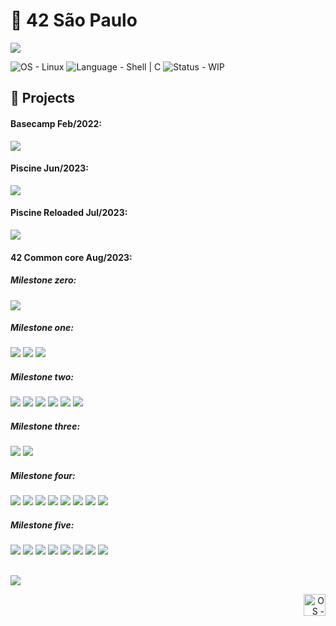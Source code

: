 # 🏢 42 São Paulo

<picture>

![](./img/42_school.png)

</picture>
<picture>
	<source srcset="https://img.shields.io/badge/Linux-OS?&label=OS&labelColor=gray&color=dodgerblue" media="(min-width: 600px)">
	<source srcset="https://img.shields.io/badge/Linux-OS?&label=OS&labelColor=gray&color=dodgerblue" media="(min-width: 400px)">
	<img srcset="https://img.shields.io/badge/Linux-OS?&label=OS&labelColor=gray&color=dodgerblue" alt="OS - Linux">
</picture>
<picture>
	<source srcset="https://img.shields.io/badge/Shell_|_C_|_C++-Language?&label=Language&labelColor=gray&color=dodgerblue" media="(min-width: 600px)">
	<source srcset="https://img.shields.io/badge/Shell_|_C_|_C++-Language?&label=Language&labelColor=gray&color=dodgerblue" media="(min-width: 400px)">
	<img srcset="https://img.shields.io/badge/Shell_|_C_|_C++-Language?&label=Language&labelColor=gray&color=dodgerblue" alt="Language - Shell | C">
</picture>
<picture>
	<source srcset="https://img.shields.io/badge/WIP-Status?&label=Status&labelColor=gray&color=yellow" media="(min-width: 600px)">
	<source srcset="https://img.shields.io/badge/WIP-Status?&label=Status&labelColor=gray&color=yellow" media="(min-width: 400px)">
	<img srcset="https://img.shields.io/badge/WIP-Status?&label=Status&labelColor=gray&color=yellow" alt="Status - WIP">
</picture>

## 🏅 Projects

<h4>
	Basecamp Feb/2022:
</h4>

[![](https://img.shields.io/badge/Project-Basecamp-skyblue?style=for-the-badge&logo=42)](https://github.com/willtrigo/42_basecamp)

<h4>
	Piscine Jun/2023:
</h4>

[![](https://img.shields.io/badge/Project-Piscine-skyblue?style=for-the-badge&logo=42)](https://github.com/willtrigo/42_piscine)

<h4>
	Piscine Reloaded Jul/2023:
</h4>

[![](https://img.shields.io/badge/Project-Piscine_Reloaded-skyblue?style=for-the-badge&logo=42)](https://github.com/willtrigo/42_piscine_reloaded)

<h4>
	42 Common core Aug/2023:
</h4>

<h5>
	Milestone zero:
</h5>

[![](https://img.shields.io/badge/Project-libft-skyblue?style=for-the-badge&logo=42)](https://github.com/willtrigo/42_libft)

<h5>
	Milestone one:
</h5>

[![](https://img.shields.io/badge/Project-get_next_line-skyblue?style=for-the-badge&logo=42)](https://github.com/willtrigo/42_get_next_line)
[![](https://img.shields.io/badge/Project-printf-skyblue?style=for-the-badge&logo=42)](https://github.com/willtrigo/42_printf)
[![](https://img.shields.io/badge/Project-Born_2_be_root-skyblue?style=for-the-badge&logo=42)](https://github.com/willtrigo/42_born2beroot)

<h5>
	Milestone two:
</h5>

[![](https://img.shields.io/badge/Project-fract--ol-skyblue?style=for-the-badge&logo=42)](https://github.com/willtrigo/42_fract-ol)
[![](https://img.shields.io/badge/Project-so_long-yellow?style=for-the-badge&logo=42)](https://github.com/willtrigo/42_so_long)
[![](https://img.shields.io/badge/Project-fdf-yellow?style=for-the-badge&logo=42)](https://github.com/willtrigo/42_fdf)
[![](https://img.shields.io/badge/Project-minitalk-skyblue?style=for-the-badge&logo=42)](https://github.com/willtrigo/42_minitalk)
[![](https://img.shields.io/badge/Project-pipex-yellow?style=for-the-badge&logo=42)](https://github.com/willtrigo/42_pipex)
[![](https://img.shields.io/badge/Project-push_swap-skyblue?style=for-the-badge&logo=42)](https://github.com/willtrigo/42_push_swap)

<h5>
	Milestone three:
</h5>

[![](https://img.shields.io/badge/Project-minishell-skyblue?style=for-the-badge&logo=42)](https://github.com/willtrigo/42_minishell)
[![](https://img.shields.io/badge/Project-philosophers-yellow?style=for-the-badge&logo=42)](https://github.com/willtrigo/42_philosophers)

<h5>
	Milestone four:
</h5>

[![](https://img.shields.io/badge/Project-netpractice-skyblue?style=for-the-badge&logo=42)](https://github.com/willtrigo/42_netpractice)
[![](https://img.shields.io/badge/Project-minishell-skyblue?style=for-the-badge&logo=42)](https://github.com/willtrigo/42_cub3d)
[![](https://img.shields.io/badge/Project-minirt-yellow?style=for-the-badge&logo=42)](https://github.com/willtrigo/42_minirt)
[![](https://img.shields.io/badge/Project-cpp_module_00-skyblue?style=for-the-badge&logo=42)](https://github.com/willtrigo/42_cpp_module_00)
[![](https://img.shields.io/badge/Project-cpp_module_01-skyblue?style=for-the-badge&logo=42)](https://github.com/willtrigo/42_cpp_module_01)
[![](https://img.shields.io/badge/Project-cpp_module_02-skyblue?style=for-the-badge&logo=42)](https://github.com/willtrigo/42_cpp_module_02)
[![](https://img.shields.io/badge/Project-cpp_module_03-skyblue?style=for-the-badge&logo=42)](https://github.com/willtrigo/42_cpp_module_03)
[![](https://img.shields.io/badge/Project-cpp_module_04-skyblue?style=for-the-badge&logo=42)](https://github.com/willtrigo/42_cpp_module_04)

<h5>
	Milestone five:
</h5>

[![](https://img.shields.io/badge/Project-inception-yellow?style=for-the-badge&logo=42)](https://github.com/willtrigo/42_inception)
[![](https://img.shields.io/badge/Project-webserv-yellow?style=for-the-badge&logo=42)](https://github.com/willtrigo/42_webserv)
[![](https://img.shields.io/badge/Project-irc-yellow?style=for-the-badge&logo=42)](https://github.com/willtrigo/42_irc)
[![](https://img.shields.io/badge/Project-cpp_module_05-yellow?style=for-the-badge&logo=42)](https://github.com/willtrigo/42_cpp_module_05)
[![](https://img.shields.io/badge/Project-cpp_module_06-yellow?style=for-the-badge&logo=42)](https://github.com/willtrigo/42_cpp_module_06)
[![](https://img.shields.io/badge/Project-cpp_module_07-yellow?style=for-the-badge&logo=42)](https://github.com/willtrigo/42_cpp_module_07)
[![](https://img.shields.io/badge/Project-cpp_module_08-yellow?style=for-the-badge&logo=42)](https://github.com/willtrigo/42_cpp_module_08)
[![](https://img.shields.io/badge/Project-cpp_module_09-yellow?style=for-the-badge&logo=42)](https://github.com/willtrigo/42_cpp_module_09)

##

[![](https://img.shields.io/badge/São_Paulo-game?color=dodgerblue&logo=42)](https://42sp.org.br/)

<div align="right" height=25px>
	<picture>
		<source srcset="./img/wild_duck.png" media="(min-height: 40px)">
		<source srcset="./img/wild_duck.png" media="(min-height: 30px)">
		<img srcset="./img/wild_duck.png" height="35px" alt="OS - Linux">
	</picture>
</div>

